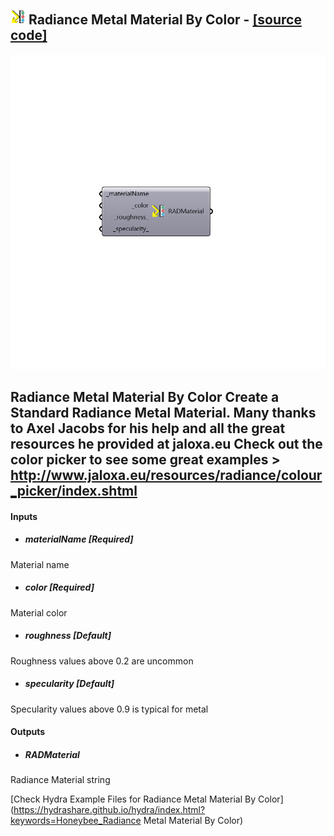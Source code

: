 ## ![](../../images/icons/Radiance_Metal_Material_By_Color.png) Radiance Metal Material By Color - [[source code]](https://github.com/mostaphaRoudsari/honeybee/tree/master/src/Honeybee_Radiance%20Metal%20Material%20By%20Color.py)

![](../../images/components/Radiance_Metal_Material_By_Color.png)

Radiance Metal Material By Color
 Create a Standard Radiance Metal Material. Many thanks to Axel Jacobs for his help and all the great resources he provided at jaloxa.eu
 Check out the color picker to see some great examples > http://www.jaloxa.eu/resources/radiance/colour_picker/index.shtml
 -
 

#### Inputs
* ##### materialName [Required]
Material name
* ##### color [Required]
Material color
* ##### roughness [Default]
Roughness values above 0.2 are uncommon
* ##### specularity [Default]
Specularity values above 0.9 is typical for metal

#### Outputs
* ##### RADMaterial
Radiance Material string


[Check Hydra Example Files for Radiance Metal Material By Color](https://hydrashare.github.io/hydra/index.html?keywords=Honeybee_Radiance Metal Material By Color)